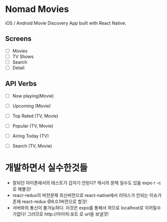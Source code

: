 # Nomad Movies

iOS / Android Movie Discovery App built
with React Native.

## Screens

- [ ] Movies
- [ ] TV Shows
- [ ] Search
- [ ] Detail

## API Verbs

- [ ] Now playing(Movie)
- [ ] Upcoming (Movie)
- [ ] Top Rated (TV, Movie)
- [ ] Popular (TV, Movie)
- [ ] Airing Today (TV)
- [ ] Search (TV, Movie)


# 개발하면서 실수한것들
- 잘되던 아이폰에서의 테스트가 갑자기 안된다? 캐시의 문제 일수도 있음 expo r -c로 해볼것!
- reacr-redux의 버전문제 최신버전으로 react-native에서 리덕스가 안되는 이슈가 존재 react-redux @6.0.1버전으로 할것!
- 서버와의 통신이 불가능하다. 이것은 expo를 통해서 하므로 localhost로 이어질수가없다! 그러므로 http://아이피:포트 로 url을 보낼것! 

